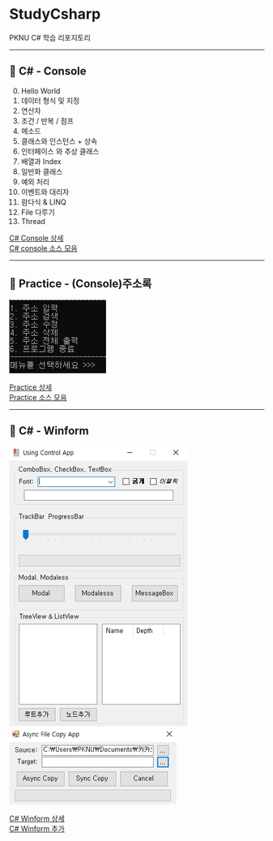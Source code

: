 # StudyCsharp
PKNU C# 학습 리포지토리

-------------------------------------

## 📘 C# - Console

0. Hello World
1. 데이터 형식 및 지정
2. 연산자
3. 조건 / 반복 / 점프
4. 메소드
5. 클래스와 인스턴스 + 상속
6. 인터페이스 와 추상 클래스
7. 배열과 Index
8. 일반화 클래스
9. 예외 처리
10. 이벤트와 대리자
11. 람다식 & LINQ
12. File 다루기
13. Thread

[C# Console 상세](https://github.com/kg4543/StudyCsharp21/blob/main/Console/README.md) <br>
[C# console 소스 모음](https://github.com/kg4543/StudyCsharp21/tree/main/Console)

-------------------------------------
## 📗 Practice - (Console)주소록

<kbd>![menu](/chap99_주소록/실행화면/메뉴.PNG "메뉴")</kbd>

[Practice 상세](/chap99_주소록/Chap99/README.md) <br>
[Practice 소스 모음](/chap99_주소록/Chap99/Chap99)

-------------------------------------
## 📕 C# - Winform

<kbd>![Basic](/Winform/capture/Basic.PNG "Basic")</kbd> <br>
<kbd>![FileCopy](Winform/capture/FileCopy.PNG "FileCopy")</kbd>

[C# Winform 상세](/Winform/README.md) <br>
[C# Winform 추가](https://github.com/kg4543/StudyDesktopApp) <br>
